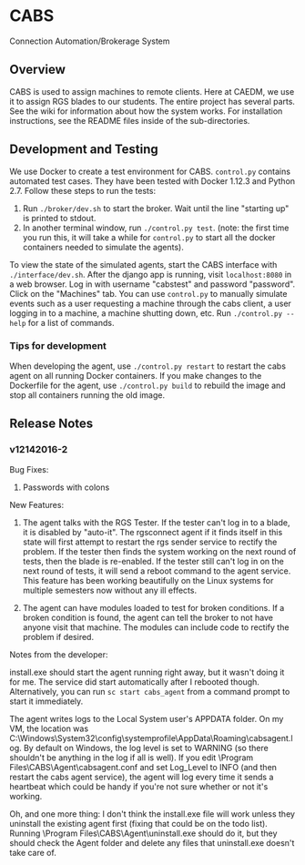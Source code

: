 # CABS
Connection Automation/Brokerage System

## Overview
CABS is used to assign machines to remote clients. Here at CAEDM, we use it to assign RGS
blades to our students. The entire project has several parts. See the wiki for information
about how the system works. For installation instructions, see the README files inside of the
sub-directories.

## Development and Testing
We use Docker to create a test environment for CABS. `control.py` contains automated test cases.
They have been tested with Docker 1.12.3 and Python 2.7. Follow these steps to run the tests:

 1. Run `./broker/dev.sh` to start the broker. Wait until the line "starting up" is printed to
    stdout.
 2. In another terminal window, run `./control.py test`. (note: the first time you run this, it
    will take a while for `control.py` to start all the docker containers needed to simulate
    the agents).

To view the state of the simulated agents, start the CABS interface with
`./interface/dev.sh`. After the django app is running, visit `localhost:8080` in a web
browser. Log in with username "cabstest" and password "password". Click on the "Machines"
tab. You can use `control.py` to manually simulate events such as a user requesting a
machine through the cabs client, a user logging in to a machine, a machine shutting down,
etc. Run `./control.py --help` for a list of commands.

### Tips for development
When developing the agent, use `./control.py restart` to restart the cabs agent on all running
Docker containers. If you make changes to the Dockerfile for the agent, use `./control.py
build` to rebuild the image and stop all containers running the old image.


## Release Notes

### v12142016-2

Bug Fixes:
1. Passwords with colons

New Features:

1. The agent talks with the RGS Tester.  If the tester can't log in to  a blade, it is disabled
   by "auto-it".  The rgsconnect agent if it finds itself in this state will first attempt to
   restart the rgs sender service to rectify the problem.  If the tester then finds the system
   working on the next round of tests, then the blade is re-enabled.  If the tester still can't
   log in on the next round of tests, it will send a reboot command to the agent service.  This
   feature has been working beautifully on the Linux systems for multiple semesters now without
   any ill effects.

2. The agent can have modules loaded to test for broken conditions.  If a broken condition is
   found, the agent can tell the broker to not have anyone visit that machine.  The modules can
   include code to rectify the problem if desired.


Notes from the developer:

install.exe should start the agent running right away, but it wasn't doing it for me. The
service did start automatically after I rebooted though. Alternatively, you can run `sc
start cabs_agent` from a command prompt to start it immediately.

The agent writes logs to the Local System user's APPDATA folder. On my VM, the location
was C:\Windows\System32\config\systemprofile\AppData\Roaming\cabsagent.log. By default
on Windows, the log level is set to WARNING (so there shouldn't be anything in the log
if all is well). If you edit \Program Files\CABS\Agent\cabsagent.conf and set Log_Level
to INFO (and then restart the cabs agent service), the agent will log every time it
sends a heartbeat which could be handy if you're not sure whether or not it's working.

Oh, and one more thing: I don't think the install.exe file will work unless they
uninstall the existing agent first (fixing that could be on the todo list). Running
\Program Files\CABS\Agent\uninstall.exe should do it, but they should check the Agent
folder and delete any files that uninstall.exe doesn't take care of.
